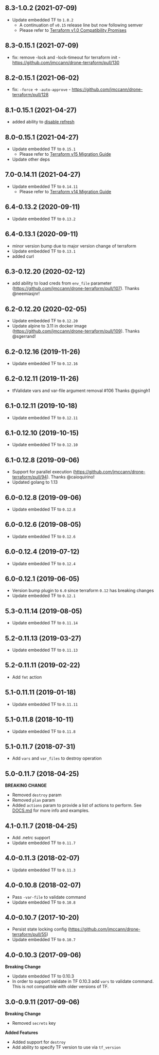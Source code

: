 ## 8.3-1.0.2 (2021-07-09)
* Update embedded TF to `1.0.2`
  * A continuation of `v0.15` release line but now following semver
  * Please refer to [Terraform v1.0 Compatibility Promises](https://www.terraform.io/docs/language/v1-compatibility-promises.html)

## 8.3-0.15.1 (2021-07-09)
* fix: remove -lock and -lock-timeout for terraform init - https://github.com/jmccann/drone-terraform/pull/130

## 8.2-0.15.1 (2021-06-02)
* fix: `-force` -> `-auto-approve` - https://github.com/jmccann/drone-terraform/pull/128

## 8.1-0.15.1 (2021-04-27)
* added ability to [disable refresh](https://github.com/jmccann/drone-terraform/pull/120)

## 8.0-0.15.1 (2021-04-27)
* Update embedded TF to `0.15.1`
  * Please refer to [Terraform v15 Migration Guide](https://www.terraform.io/upgrade-guides/0-15.html)
* Update other deps

## 7.0-0.14.11 (2021-04-27)
* Update embedded TF to `0.14.11`
  * Please refer to [Terraform v14 Migration Guide](https://www.terraform.io/upgrade-guides/0-14.html)

## 6.4-0.13.2 (2020-09-11)
* Update embedded TF to `0.13.2`

## 6.4-0.13.1 (2020-09-11)
* minor version bump due to major version change of terraform
* Update embedded TF to `0.13.1`
* added curl

## 6.3-0.12.20 (2020-02-12)
* add ability to load creds from `env_file` parameter (https://github.com/jmccann/drone-terraform/pull/107).  Thanks @neemiasjnr!

## 6.2-0.12.20 (2020-02-05)
* Update embedded TF to `0.12.20`
* Update alpine to 3.11 in docker image (https://github.com/jmccann/drone-terraform/pull/109). Thanks @sgerrand!

## 6.2-0.12.16 (2019-11-26)
* Update embedded TF to `0.12.16`

## 6.2-0.12.11 (2019-11-26)
* tfValidate vars and var-file argument removal #106 Thanks @gsingh1

## 6.1-0.12.11 (2019-10-18)
* Update embedded TF to `0.12.11`

## 6.1-0.12.10 (2019-10-15)
* Update embedded TF to `0.12.10`

## 6.1-0.12.8 (2019-09-06)
* Support for parallel execution (https://github.com/jmccann/drone-terraform/pull/94).  Thanks @caioquirino!
* Updated golang to 1.13

## 6.0-0.12.8 (2019-09-06)
* Update embedded TF to `0.12.8`

## 6.0-0.12.6 (2019-08-05)
* Update embedded TF to `0.12.6`

## 6.0-0.12.4 (2019-07-12)
* Update embedded TF to `0.12.4`

## 6.0-0.12.1 (2019-06-05)
* Version bump plugin to `6.0` since terraform `0.12` has breaking changes
* Update embedded TF to `0.12.1`

## 5.3-0.11.14 (2019-08-05)
* Update embedded TF to `0.11.14`

## 5.2-0.11.13 (2019-03-27)
* Update embedded TF to `0.11.13`

## 5.2-0.11.11 (2019-02-22)
* Add `fmt` action

## 5.1-0.11.11 (2019-01-18)
* Update embedded TF to `0.11.11`

## 5.1-0.11.8 (2018-10-11)
* Update embedded TF to `0.11.8`

## 5.1-0.11.7 (2018-07-31)
* Add `vars` and `var_files` to destroy operation

## 5.0-0.11.7 (2018-04-25)
**BREAKING CHANGE**
* Removed `destroy` param
* Removed `plan` param
* Added `actions` param to provide a list of actions to perform.
See [DOCS.md](DOCS.md) for more info and examples.

## 4.1-0.11.7 (2018-04-25)
* Add .netrc support
* Update embedded TF to `0.11.7`

## 4.0-0.11.3 (2018-02-07)
* Update embedded TF to `0.11.3`

## 4.0-0.10.8 (2018-02-07)
* Pass `-var-file` to validate command
* Update embedded TF to `0.10.8`

## 4.0-0.10.7 (2017-10-20)
* Persist state locking config (https://github.com/jmccann/drone-terraform/pull/55)
* Update embedded TF to `0.10.7`

## 4.0-0.10.3 (2017-09-06)
**Breaking Change**
* Update embedded TF to 0.10.3
* In order to support validate in TF 0.10.3 add `vars` to validate command.
This is not compatible with older versions of TF.

## 3.0-0.9.11 (2017-09-06)
**Breaking Change**
* Removed `secrets` key

**Added Features**
* Added support for `destroy`
* Add ability to specify TF version to use via `tf_version`
